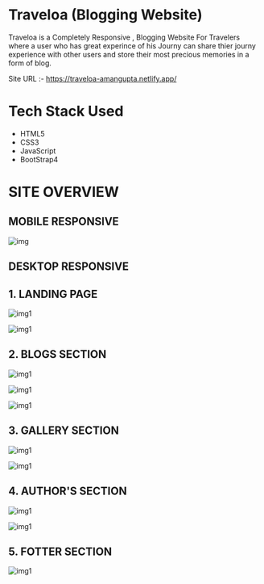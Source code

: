 # Traveloa (Blogging Website)
Traveloa is a Completely Responsive , Blogging Website For Travelers 
where a user who has great experince of his Journy 
can share thier journy experience with other users and 
store their most precious memories in a form of blog.


Site URL :- https://traveloa-amangupta.netlify.app/

# Tech Stack Used
* HTML5
* CSS3
* JavaScript
* BootStrap4



# SITE OVERVIEW

## MOBILE RESPONSIVE

![img](/site_overview/mobile.gif)
## DESKTOP RESPONSIVE

## 1. LANDING PAGE

![img1](/site_overview/1.png)

![img1](/site_overview/2.png)

## 2. BLOGS SECTION


![img1](/site_overview/3.png)

![img1](/site_overview/10.png)

![img1](/site_overview/4.png)


## 3. GALLERY SECTION

![img1](/site_overview/7.png)

![img1](/site_overview/8.png)

## 4. AUTHOR'S SECTION

![img1](/site_overview/5.png)


![img1](/site_overview/6.png)

## 5. FOTTER SECTION
![img1](/site_overview/11.png)



